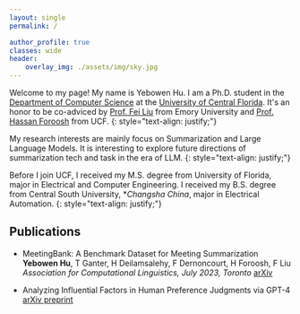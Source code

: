```yaml
---
layout: single
permalink: /

author_profile: true
classes: wide
header:
    overlay_img: ./assets/img/sky.jpg
---
```


<!-- ## About Me -->

Welcome to my page! My name is Yebowen Hu. I am a Ph.D. student in the [Department of Computer Science](https://www.cs.ucf.edu/) at the [University of Central Florida](https://www.ucf.edu/). It's an honor to be co-adviced by [Prof. Fei Liu](https://www.cs.emory.edu/~fliu40/) from Emory University and [Prof. Hassan Foroosh](http://www.cs.ucf.edu/~foroosh/) from UCF. 
{: style="text-align: justify;"}

My research interests are mainly focus on Summarization and Large Language Models. It is interesting to explore future directions of summarization tech and task in the era of LLM. 
{: style="text-align: justify;"}

Before I join UCF, I received my M.S. degree from University of Florida, major in Electrical and Computer Engineering. I received my B.S. degree from Central South University, **Changsha China*, major in Electrical Automation. 
{: style="text-align: justify;"}

## Publications
- MeetingBank: A Benchmark Dataset for Meeting Summarization <br> **Yebowen Hu**, T Ganter, H Deilamsalehy, F Dernoncourt, H Foroosh, F Liu <br> *Association for Computational Linguistics, July 2023, Toronto* [arXiv](https://arxiv.org/pdf/2305.17529.pdf)

- Analyzing Influential Factors in Human Preference Judgments via GPT-4 <br> [arXiv preprint](https://arxiv.org/pdf/2305.14702.pdf)

